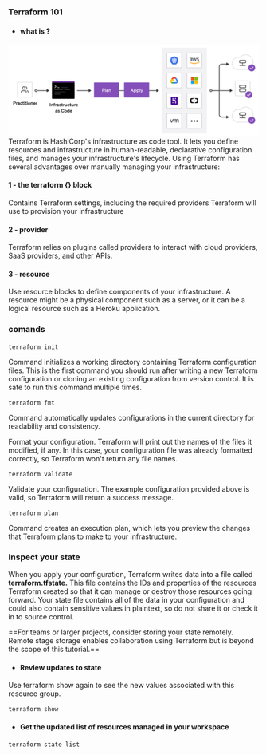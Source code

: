 ### Terraform 101
 - #### what is ? 
 ![alt text](/images/image.png)
 Terraform is HashiCorp's infrastructure as code tool. It lets you define resources and infrastructure in human-readable, declarative configuration files, and manages your infrastructure's lifecycle. Using Terraform has several advantages over manually managing your infrastructure:

 #### 1 - the terraform {} block 
 Contains Terraform settings, including the required providers Terraform will use to provision your infrastructure
 
 #### 2 - provider
Terraform relies on plugins called providers to interact with cloud providers, SaaS providers, and other APIs.

#### 3 - resource
Use resource blocks to define components of your infrastructure. A resource might be a physical component such as a server, or it can be a logical resource such as a Heroku application.

### comands
```
terraform init 
```
Command initializes a working directory containing Terraform configuration files. This is the first command you should run after writing a new Terraform configuration or cloning an existing configuration from version control. It is safe to run this command multiple times.
```
terraform fmt
```
Command automatically updates configurations in the current directory for readability and consistency.

Format your configuration. Terraform will print out the names of the files it modified, if any. In this case, your configuration file was already formatted correctly, so Terraform won't return any file names.

```
terraform validate
```
Validate your configuration. The example configuration provided above is valid, so Terraform will return a success message.

```
terraform plan
```
Command creates an execution plan, which lets you preview the changes that Terraform plans to make to your infrastructure. 

### Inspect your state
When you apply your configuration, Terraform writes data into a file called **terraform.tfstate.** This file contains the IDs and properties of the resources Terraform created so that it can manage or destroy those resources going forward. Your state file contains all of the data in your configuration and could also contain sensitive values in plaintext, so do not share it or check it in to source control.

==For teams or larger projects, consider storing your state remotely. Remote stage storage enables collaboration using Terraform but is beyond the scope of this tutorial.==

- #### Review updates to state
Use terraform show again to see the new values associated with this resource group.
```
terraform show
```

- #### Get the updated list of resources managed in your workspace
```
terraform state list
```